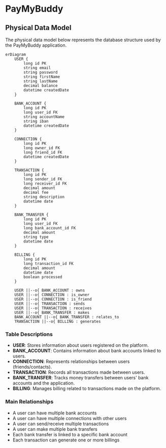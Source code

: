 # PayMyBuddy
## Physical Data Model

The physical data model below represents the database structure used by the PayMyBuddy application.

```mermaid
erDiagram
    USER {
        long id PK
        string email
        string password
        string firstName
        string lastName
        decimal balance
        datetime createdDate
    }
    
    BANK_ACCOUNT {
        long id PK
        long user_id FK
        string accountName
        string iban
        datetime createdDate
    }
    
    CONNECTION {
        long id PK
        long owner_id FK
        long friend_id FK
        datetime createdDate
    }
    
    TRANSACTION {
        long id PK
        long sender_id FK
        long receiver_id FK
        decimal amount
        decimal fee
        string description
        datetime date
    }
    
    BANK_TRANSFER {
        long id PK
        long user_id FK
        long bank_account_id FK
        decimal amount
        string type
        datetime date
    }
    
    BILLING {
        long id PK
        long transaction_id FK
        decimal amount
        datetime date
        boolean processed
    }
    
    USER ||--o{ BANK_ACCOUNT : owns
    USER ||--o{ CONNECTION : is_owner
    USER ||--o{ CONNECTION : is_friend
    USER ||--o{ TRANSACTION : sends
    USER ||--o{ TRANSACTION : receives
    USER ||--o{ BANK_TRANSFER : makes
    BANK_ACCOUNT ||--o{ BANK_TRANSFER : relates_to
    TRANSACTION ||--o{ BILLING : generates
```

### Table Descriptions

- **USER**: Stores information about users registered on the platform.
- **BANK_ACCOUNT**: Contains information about bank accounts linked to users.
- **CONNECTION**: Represents relationships between users (friends/contacts).
- **TRANSACTION**: Records all transactions made between users.
- **BANK_TRANSFER**: Tracks money transfers between users' bank accounts and the application.
- **BILLING**: Manages billing related to transactions made on the platform.

### Main Relationships

- A user can have multiple bank accounts
- A user can have multiple connections with other users
- A user can send/receive multiple transactions
- A user can make multiple bank transfers
- Each bank transfer is linked to a specific bank account
- Each transaction can generate one or more billings
